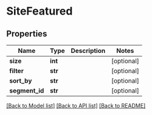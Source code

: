 # SiteFeatured

## Properties
Name | Type | Description | Notes
------------ | ------------- | ------------- | -------------
**size** | **int** |  | [optional] 
**filter** | **str** |  | [optional] 
**sort_by** | **str** |  | [optional] 
**segment_id** | **str** |  | [optional] 

[[Back to Model list]](../README.md#documentation-for-models) [[Back to API list]](../README.md#documentation-for-api-endpoints) [[Back to README]](../README.md)

